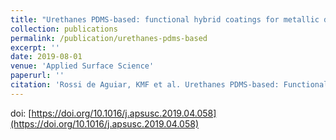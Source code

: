 ```yaml
---
title: "Urethanes PDMS-based: functional hybrid coatings for metallic dental implants"
collection: publications
permalink: /publication/urethanes-pdms-based
excerpt: ''
date: 2019-08-01
venue: 'Applied Surface Science'
paperurl: ''
citation: 'Rossi de Aguiar, KMF et al. Urethanes PDMS-based: Functional hybrid coatings for metallic dental implants. Applied Surface Science, v. 484, p. 1128-1140, 2019'
---
```


doi: [https://doi.org/10.1016/j.apsusc.2019.04.058](https://doi.org/10.1016/j.apsusc.2019.04.058)
